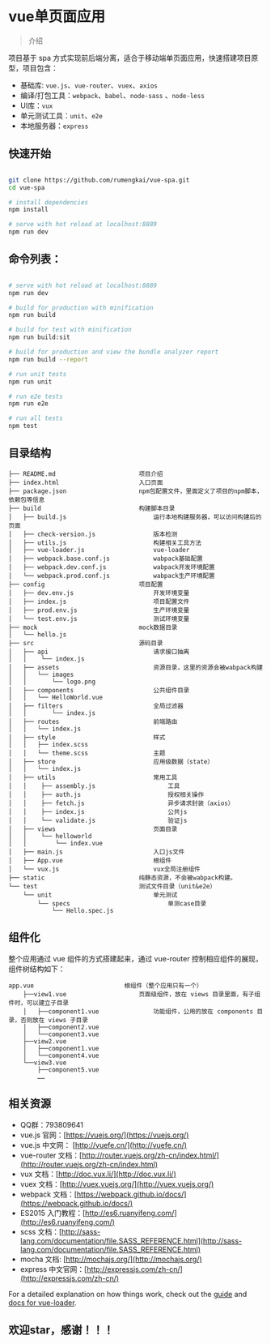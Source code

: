 # vue单页面应用

> 介绍

项目基于 spa 方式实现前后端分离，适合于移动端单页面应用，快速搭建项目原型，项目包含：

- 基础库: `vue.js`、`vue-router`、`vuex`、`axios`
- 编译/打包工具：`webpack`、`babel`、`node-sass` 、`node-less`
- UI库：`vux`
- 单元测试工具：`unit`、`e2e`
- 本地服务器：`express`

## 快速开始

``` bash

git clone https://github.com/rumengkai/vue-spa.git
cd vue-spa

# install dependencies
npm install

# serve with hot reload at localhost:8889
npm run dev

```

## 命令列表：

``` bash

# serve with hot reload at localhost:8889
npm run dev

# build for production with minification
npm run build

# build for test with minification
npm run build:sit

# build for production and view the bundle analyzer report
npm run build --report

# run unit tests
npm run unit

# run e2e tests
npm run e2e

# run all tests
npm test
```

## 目录结构

    ├── README.md                       项目介绍
    ├── index.html                      入口页面
    ├── package.json                    npm包配置文件，里面定义了项目的npm脚本，依赖包等信息
    ├── build                           构建脚本目录
    │   ├── build.js                        运行本地构建服务器，可以访问构建后的页面
    │   ├── check-version.js                版本检测
    │   ├── utils.js                        构建相关工具方法
    │   ├── vue-loader.js                   vue-loader
    │   ├── webpack.base.conf.js            wabpack基础配置
    │   ├── webpack.dev.conf.js             wabpack开发环境配置
    │   └── webpack.prod.conf.js            wabpack生产环境配置
    ├── config                          项目配置
    │   ├── dev.env.js                      开发环境变量
    │   ├── index.js                        项目配置文件
    │   ├── prod.env.js                     生产环境变量
    │   └── test.env.js                     测试环境变量
    ├── mock                            mock数据目录
    │   └── hello.js
    ├── src                             源码目录    
    │   ├── api                             请求接口抽离
    │   │    └── index.js                  
    │   ├── assets                          资源目录，这里的资源会被wabpack构建
    │   │   └── images
    │   │       └── logo.png
    │   ├── components                      公共组件目录
    │   │   └── HelloWorld.vue
    │   ├── filters                        	全局过滤器
    │   │		└── index.js   
    │   ├── routes                          前端路由
    │   │   └── index.js
    │   ├── style                           样式
    │   │   ├── index.scss									
    │   │   └── theme.scss                  主题
    │   ├── store                           应用级数据（state）
    │   │   └── index.js
    │   ├── utils                           常用工具
    │   │    ├── assembly.js                    工具
    │   │    ├── auth.js                        授权相关操作
    │   │    ├── fetch.js                       异步请求封装（axios）
    │   │    ├── index.js                       公共js
    │   │    └── validate.js                    验证js
    │   ├── views                           页面目录
    │   │    └── helloworld
    │   │        └── index.vue
    │   ├── main.js                         入口js文件
    │   ├── App.vue                         根组件
    │   └── vux.js                          vux全局注册组件
    ├── static                          纯静态资源，不会被wabpack构建。
    └── test                            测试文件目录（unit&e2e）
        └── unit                            单元测试
            └── specs                           单测case目录
                └── Hello.spec.js

## 组件化

整个应用通过 vue 组件的方式搭建起来，通过 vue-router 控制相应组件的展现，组件树结构如下：

    app.vue                         根组件（整个应用只有一个）
        ├──view1.vue                    页面级组件，放在 views 目录里面，有子组件时，可以建立子目录
        │   ├──component1.vue               功能组件，公用的放在 components 目录，否则放在 views 子目录
        │   ├──component2.vue
        │   └──component3.vue
        ├──view2.vue
        │   ├──component1.vue
        │   └──component4.vue
        └──view3.vue
            ├──component5.vue
            ……

## 相关资源

- QQ群：793809641
- vue.js 官网：[https://vuejs.org/](https://vuejs.org/)
- vue.js 中文网： [http://vuefe.cn/](http://vuefe.cn/)
- vue-router 文档：[http://router.vuejs.org/zh-cn/index.html/](http://router.vuejs.org/zh-cn/index.html)
- vux 文档：[http://doc.vux.li/](http://doc.vux.li/)
- vuex 文档：[http://vuex.vuejs.org/](http://vuex.vuejs.org/)
- webpack 文档：[https://webpack.github.io/docs/](https://webpack.github.io/docs/)
- ES2015 入门教程：[http://es6.ruanyifeng.com/](http://es6.ruanyifeng.com/)
- scss 文档：[http://sass-lang.com/documentation/file.SASS_REFERENCE.html](http://sass-lang.com/documentation/file.SASS_REFERENCE.html)
- mocha 文档: [http://mochajs.org/](http://mochajs.org/)
- express 中文官网：[http://expressjs.com/zh-cn/](http://expressjs.com/zh-cn/) 

For a detailed explanation on how things work, check out the [guide](http://vuejs-templates.github.io/webpack/) and [docs for vue-loader](http://vuejs.github.io/vue-loader).

## 欢迎star，感谢！！！